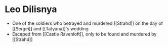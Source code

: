 # Leo Dilisnya
* One of the soldiers who betrayed and murdered [[Strahd]] on the day of [[Sergei]] and [[Tatyana]]'s wedding
* Escaped from [[Castle Ravenloft]], only to be found and murdered by [[Strahd]]